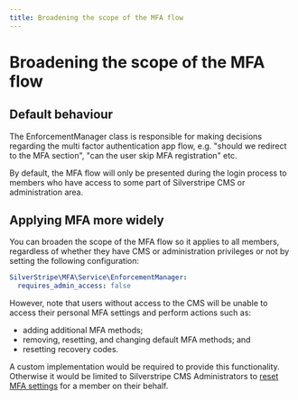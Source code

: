 ```yaml
---
title: Broadening the scope of the MFA flow
---
```


# Broadening the scope of the MFA flow

## Default behaviour

The EnforcementManager class is responsible for making decisions regarding the multi factor authentication app flow, e.g. "should we redirect to the MFA section", "can the user skip MFA registration" etc.

By default, the MFA flow will only be presented during the login process to members who have access to some part of Silverstripe CMS or administration area.

## Applying MFA more widely

You can broaden the scope of the MFA flow so it applies to all members, regardless of whether they have CMS or administration privileges or not by setting the following configuration:

```yml
SilverStripe\MFA\Service\EnforcementManager:
  requires_admin_access: false
```

However, note that users without access to the CMS will be unable to access their personal MFA settings and perform actions such as:

- adding additional MFA methods;
- removing, resetting, and changing default MFA methods; and
- resetting recovery codes.

A custom implementation would be required to provide this functionality. Otherwise it would be limited to Silverstripe CMS Administrators to [reset MFA settings](https://userhelp.silverstripe.org/en/optional_features/multi-factor_authentication/administrator_manual/resetting_accounts/) for a member on their behalf.
